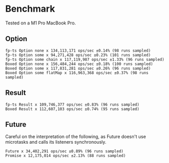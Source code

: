 # Benchmark

Tested on a M1 Pro MacBook Pro.

## Option

```
fp-ts Option none x 134,113,171 ops/sec ±0.14% (98 runs sampled)
fp-ts Option some x 94,271,428 ops/sec ±0.23% (101 runs sampled)
fp-ts Option some chain x 117,119,987 ops/sec ±1.33% (96 runs sampled)
Boxed Option none x 156,484,244 ops/sec ±0.18% (100 runs sampled)
Boxed Option some x 117,831,281 ops/sec ±0.26% (96 runs sampled)
Boxed Option some flatMap x 116,963,368 ops/sec ±0.37% (98 runs sampled)
```

## Result

```
fp-ts Result x 109,746,377 ops/sec ±0.83% (96 runs sampled)
Boxed Result x 112,607,103 ops/sec ±0.74% (95 runs sampled)
```

## Future

Careful on the interpretation of the following, as Future doesn't use microtasks and calls its listeners synchronously.

```
Future x 34,402,291 ops/sec ±0.89% (96 runs sampled)
Promise x 12,175,014 ops/sec ±2.13% (88 runs sampled)
```
